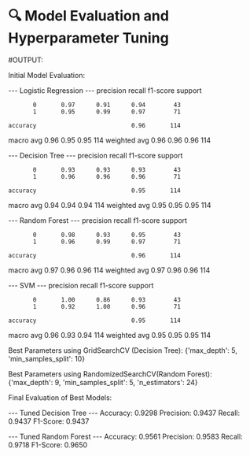 # 🔍 Model Evaluation and Hyperparameter Tuning

#OUTPUT:

Initial Model Evaluation:

--- Logistic Regression ---
              precision    recall  f1-score   support

           0       0.97      0.91      0.94        43
           1       0.95      0.99      0.97        71

    accuracy                           0.96       114
   macro avg       0.96      0.95      0.95       114
weighted avg       0.96      0.96      0.96       114

--- Decision Tree ---
              precision    recall  f1-score   support

           0       0.93      0.93      0.93        43
           1       0.96      0.96      0.96        71

    accuracy                           0.95       114
   macro avg       0.94      0.94      0.94       114
weighted avg       0.95      0.95      0.95       114

--- Random Forest ---
              precision    recall  f1-score   support

           0       0.98      0.93      0.95        43
           1       0.96      0.99      0.97        71

    accuracy                           0.96       114
   macro avg       0.97      0.96      0.96       114
weighted avg       0.97      0.96      0.96       114

--- SVM ---
              precision    recall  f1-score   support

           0       1.00      0.86      0.93        43
           1       0.92      1.00      0.96        71

    accuracy                           0.95       114
   macro avg       0.96      0.93      0.94       114
weighted avg       0.95      0.95      0.95       114


Best Parameters using GridSearchCV (Decision Tree):
{'max_depth': 5, 'min_samples_split': 10}

Best Parameters using RandomizedSearchCV(Random Forest):
{'max_depth': 9, 'min_samples_split': 5, 'n_estimators': 24}

Final Evaluation of Best Models:

--- Tuned Decision Tree ---
Accuracy:  0.9298
Precision: 0.9437
Recall:    0.9437
F1-Score:  0.9437

--- Tuned Random Forest ---
Accuracy:  0.9561
Precision: 0.9583
Recall:    0.9718
F1-Score:  0.9650
